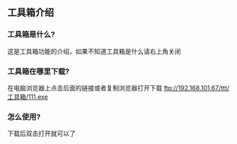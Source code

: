 ## 工具箱介绍
### 工具箱是什么?
这是工具箱功能的介绍，如果不知道工具箱是什么请右上角关闭

### 工具箱在哪里下载?
在电脑浏览器上点击后面的链接或者复制浏览器打开下载 <ftp://192.168.101.67/ttt/工具箱/111.exe>

### 怎么使用?
下载后双击打开就可以了

